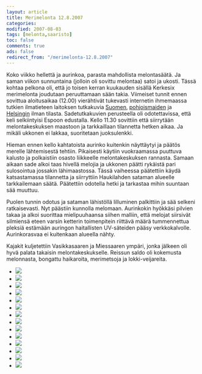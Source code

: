 ```yaml
--- 
layout: article 
title: Merimelonta 12.8.2007 
categories: 
modified: 2007-08-03 
tags: [melonta,saaristo]
toc: false 
comments: true 
ads: false 
redirect_from: "/merimelonta-12.8.2007" 
--- 
```


Koko viikko hellettä ja aurinkoa, parasta mahdollista melontasäätä. Ja
saman viikon sunnuntaina (jolloin oli sovittu melontaa) satoi ja ukosti.
Tässä kohtaa pelkona oli, että jo toisen kerran kuukauden sisällä
Kerkesix merimelonta joudutaan peruuttamaan sään takia. Viimeiset tunnit
ennen sovittua aloitusaikaa (12.00) vierähtivät tukevasti internetin
ihmemaassa tutkien ilmatieteen laitoksen tutkakuvia
[Suomen](http://www.fmi.fi/saa/sadejapi.html),
[pohjoismaiden](http://www.fmi.fi/saa/sadejapi_8.html) ja
[Helsingin](http://testbed.fmi.fi/history_browser.php?imgtype=radar&timestep=60) ilman
tilasta. Sadetutkakuvien perusteella oli odotettavissa, että keli
selkiintyisi Espoon edustalla. Kello 11.30 sovittiin että siirrytään
melontakeskuksen maastoon ja tarkkaillaan tilannetta hetken aikaa. Ja
mikäli ukkonen ei lakkaa, suoritetaan juoksulenkki.

Hieman ennen kello kahtatoista aurinko kuitenkin näyttäytyi ja päätös
merelle lähtemisestä tehtiin. Pikaisesti käytiin vuokraamassa puuttuva
kalusto ja polkaistiin osasto liikkeelle melontakeskuksen rannasta.
Samaan aikaan sade alkoi taas hivellä melojia ja ukkonen päätti rykäistä
pari sulosointua jossakin lähimaastossa. Tässä vaiheessa päätettiin
käydä katsastamassa tilannetta ja siirryttiin Haukilahden sataman
alueelle tarkkailemaan säätä. Päätettiin odotella hetki ja tarkastaa
mihin suuntaan sää muuttuu.

Puolen tunnin odotus ja sataman lähistöllä lilluminen palkittiin ja sää
selkeni ratkaisevasti. Nyt päästiin kunnolla melomaan. Aurinkokin
hyökkäsi pilvien takaa ja alkoi suorittaa mielipuuhaansa siihen malliin,
että melojat siirsivät silmiensä eteen varsin ketterin toimenpitein
riittävä määrä tummennettua pleksiä estämään auringon haitallisten
UV-säteiden pääsy verkkokalvolle. Aurinkorasvaa ei kuitenkaan alueella
nähty.

Kajakit kuljetettiin Vasikkasaaren ja Miessaaren ympäri, jonka jälkeen
oli hyvä palata takaisin melontakeskukselle. Reissun saldo oli kokemusta
melonnasta, bongattu haikaroita, merimetsoja ja lokki-veijareita.

<div class="image-gallery">

-   [![](/Media/Default/ImageGalleries/merimelonta-12.8.2007/Thumbnails/melonta%20004.jpg)](/Media/Default/ImageGalleries/merimelonta-12.8.2007/melonta%20004.jpg)
-   [![](/Media/Default/ImageGalleries/merimelonta-12.8.2007/Thumbnails/melonta%20011.jpg)](/Media/Default/ImageGalleries/merimelonta-12.8.2007/melonta%20011.jpg)
-   [![](/Media/Default/ImageGalleries/merimelonta-12.8.2007/Thumbnails/melonta%20013.jpg)](/Media/Default/ImageGalleries/merimelonta-12.8.2007/melonta%20013.jpg)
-   [![](/Media/Default/ImageGalleries/merimelonta-12.8.2007/Thumbnails/melonta%20016.jpg)](/Media/Default/ImageGalleries/merimelonta-12.8.2007/melonta%20016.jpg)
-   [![](/Media/Default/ImageGalleries/merimelonta-12.8.2007/Thumbnails/melonta%20017.jpg)](/Media/Default/ImageGalleries/merimelonta-12.8.2007/melonta%20017.jpg)
-   [![](/Media/Default/ImageGalleries/merimelonta-12.8.2007/Thumbnails/melonta%20025.jpg)](/Media/Default/ImageGalleries/merimelonta-12.8.2007/melonta%20025.jpg)
-   [![](/Media/Default/ImageGalleries/merimelonta-12.8.2007/Thumbnails/melonta%20026.jpg)](/Media/Default/ImageGalleries/merimelonta-12.8.2007/melonta%20026.jpg)
-   [![](/Media/Default/ImageGalleries/merimelonta-12.8.2007/Thumbnails/melonta%20027.jpg)](/Media/Default/ImageGalleries/merimelonta-12.8.2007/melonta%20027.jpg)
-   [![](/Media/Default/ImageGalleries/merimelonta-12.8.2007/Thumbnails/melonta%20028.jpg)](/Media/Default/ImageGalleries/merimelonta-12.8.2007/melonta%20028.jpg)
-   [![](/Media/Default/ImageGalleries/merimelonta-12.8.2007/Thumbnails/melonta%20030.jpg)](/Media/Default/ImageGalleries/merimelonta-12.8.2007/melonta%20030.jpg)
-   [![](/Media/Default/ImageGalleries/merimelonta-12.8.2007/Thumbnails/melonta%20033.jpg)](/Media/Default/ImageGalleries/merimelonta-12.8.2007/melonta%20033.jpg)
-   [![](/Media/Default/ImageGalleries/merimelonta-12.8.2007/Thumbnails/melonta%20034.jpg)](/Media/Default/ImageGalleries/merimelonta-12.8.2007/melonta%20034.jpg)
-   [![](/Media/Default/ImageGalleries/merimelonta-12.8.2007/Thumbnails/melonta%20035.jpg)](/Media/Default/ImageGalleries/merimelonta-12.8.2007/melonta%20035.jpg)
-   [![](/Media/Default/ImageGalleries/merimelonta-12.8.2007/Thumbnails/melonta%20037.jpg)](/Media/Default/ImageGalleries/merimelonta-12.8.2007/melonta%20037.jpg)

</div>
